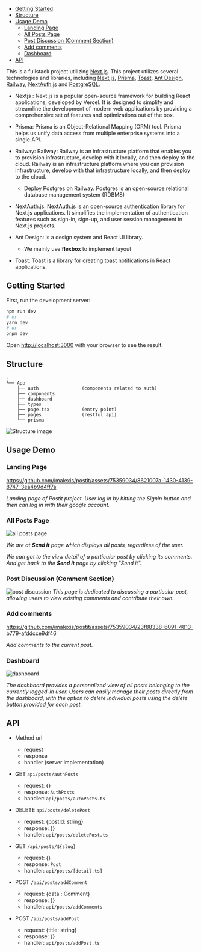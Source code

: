 - [Getting Started](#getting-started)
- [Structure](#structure)
- [Usage Demo](#usage-demo)
  - [Landing Page](#landing-page)
  - [All Posts Page](#all-posts-page)
  - [Post Discussion (Comment Section)](#post-discussion-comment-section)
  - [Add comments](#add-comments)
  - [Dashboard](#dashboard)
- [API](#api)


This is a fullstack project utilizing [Next.js](https://nextjs.org/).
This project utilizes several technologies and libraries, including [Next.js](https://nextjs.org/), [Prisma](https://www.prisma.io/), [Toast](https://react-hot-toast.com/),  [Ant Design](https://ant.design/), [Railway](https://railway.app/), [NextAuth.js](https://next-auth.js.org/) and [PostgreSQL](https://www.postgresql.org/).


- Nextjs : Next.js is a popular open-source framework for building React applications, developed by Vercel. It is designed to simplify and streamline the development of modern web applications by providing a comprehensive set of features and optimizations out of the box.
- Prisma: Prisma is an Object-Relational Mapping (ORM) tool. Prisma helps us unify data access from multiple enterprise systems into a single API.
- Railway: Railway: Railway is an infrastructure platform that enables you to provision infrastructure, develop with it locally, and then deploy to the cloud. Railway is an infrastructure platform where you can provision infrastructure, develop with that infrastructure locally, and then deploy to the cloud.
  - Deploy Postgres on Railway. Postgres is an open-source relational database management system (RDBMS)
- NextAuth.js: NextAuth.js is an open-source authentication library for Next.js applications. It simplifies the implementation of authentication features such as sign-in, sign-up, and user session management in Next.js projects.

- Ant Design: is a design system and React UI library.
  - We mainly use **flexbox** to implement layout
- Toast:  Toast is a library for creating toast notifications in React applications. 

## Getting Started

First, run the development server:

```bash
npm run dev
# or
yarn dev
# or
pnpm dev
```

Open [http://localhost:3000](http://localhost:3000) with your browser to see the result.

## Structure

```
.
└── App
    ├── auth                (components related to auth)       
    ├── components               
    ├── dashboard              
    ├── types
    ├── page.tsx            (entry point)
    ├── pages               (restful api)
    └── prisma

``` 

![Structure image](./docs/image/structure.jpg)

## Usage Demo

### Landing Page

https://github.com/imalexis/postit/assets/75359034/8621007a-1430-4139-8747-3ea4b9d4ff7a

*Landing page of Postit project. User log in by hitting the Signin button and then can log in with their google account.*

### All Posts Page

![all posts page](./docs/image/all_posts.png)


*We are at **Send it** page which displays all posts, regardless of the user.*

*We can got to the view detail of a particular post by clicking its comments. And get back to the **Send it** page by clicking "Send it".*

### Post Discussion (Comment Section) 

![post discussion](./docs/image/post_discussion.png)
*This page is dedicated to discussing a particular post, allowing users to view existing comments and contribute their own.*

### Add comments

https://github.com/imalexis/postit/assets/75359034/23f88338-6091-4813-b779-afddcce9df46

*Add comments to the current post.*

### Dashboard

![dashboard](./docs/image/dashboard.png)

*The dashboard provides a personalized view of all posts belonging to the currently logged-in user. Users can easily manage their posts directly from the dashboard, with the option to delete individual posts using the delete button provided for each post.*

## API
- Method url
  - request
  - response
  - handler (server implementation)

- GET `api/posts/authPosts` 
  - request: {}
  - response: `AuthPosts`
  - handler: `api/posts/autoPosts.ts` 
  
- DELETE `api/posts/deletePost`
  - request: {postId: string}
  - response: {}
  - handler: `api/posts/deletePost.ts` 

- GET `/api/posts/${slug}`
  - request: {}
  - response: `Post`
  - handler: `api/posts/[detail.ts]`

- POST `/api/posts/addComment`
  - request: {data : Comment}
  - response: {}
  - handler: `api/posts/addComments`

- POST `/api/posts/addPost`
  - request: {title: string}
  - response: {}
  - handler: `api/posts/addPost.ts`

    




